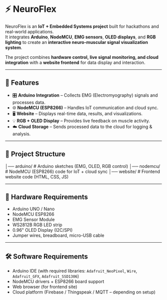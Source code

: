 # ⚡ NeuroFlex  

NeuroFlex is an **IoT + Embedded Systems project** built for hackathons and real-world applications.  
It integrates **Arduino**, **NodeMCU**, **EMG sensors**, **OLED displays**, and **RGB lighting** to create an **interactive neuro-muscular signal visualization system**.  

The project combines **hardware control, live signal monitoring, and cloud integration** with a **website frontend** for data display and interaction.  

---

## 🚀 Features
- 🎛 **Arduino Integration** – Collects EMG (Electromyography) signals and processes data.  
- 🌐 **NodeMCU (ESP8266)** – Handles IoT communication and cloud sync.  
- 🖥 **Website** – Displays real-time data, results, and visualizations.  
- 💡 **RGB + OLED Display** – Provides live feedback on muscle activity.  
- ☁️ **Cloud Storage** – Sends processed data to the cloud for logging & analysis.  

---

## 📂 Project Structure
│── arduino/ # Arduino sketches (EMG, OLED, RGB control)
│── nodemcu/ # NodeMCU (ESP8266) code for IoT + cloud sync
│── website/ # Frontend website code (HTML, CSS, JS)

---

## 🔧 Hardware Requirements
- Arduino UNO / Nano  
- NodeMCU ESP8266  
- EMG Sensor Module  
- WS2812B RGB LED strip  
- 0.96" OLED Display (I2C/SPI)  
- Jumper wires, breadboard, micro-USB cable  

---

## 🛠 Software Requirements
- Arduino IDE (with required libraries: `Adafruit_NeoPixel`, `Wire`, `Adafruit_GFX`, `Adafruit_SSD1306`)  
- NodeMCU drivers + ESP8266 board support  
- Web browser (for frontend site)  
- Cloud platform (Firebase / Thingspeak / MQTT – depending on setup)  
